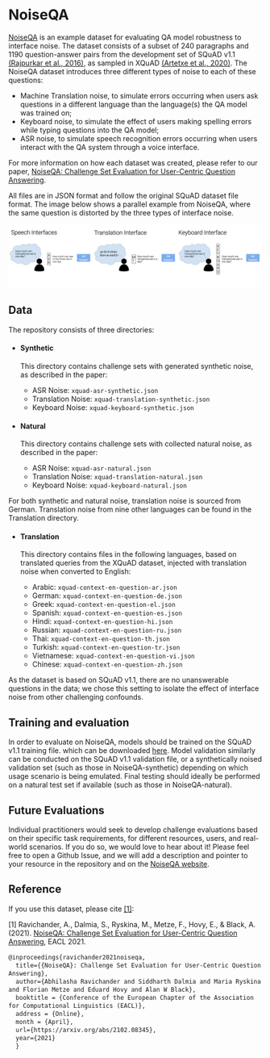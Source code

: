 # NoiseQA

[NoiseQA](https://noiseqa.github.io/) is an example dataset for evaluating QA model robustness to interface noise.
The dataset consists of a subset of 240 paragraphs and 1190 question-answer pairs from
the development set of SQuAD v1.1 [(Rajpurkar et al., 2016)](https://www.aclweb.org/anthology/D16-1264/), as sampled in XQuAD [(Artetxe et al., 2020)](https://www.aclweb.org/anthology/2020.acl-main.421/). The NoiseQA dataset introduces three different types of noise to each of these questions:
 - Machine Translation noise, to simulate errors occurring when users ask questions in a different language than the language(s) the QA model was trained on;
 - Keyboard noise, to simulate the effect of users making spelling errors while typing questions into the QA model;
 - ASR noise, to simulate speech recognition errors occurring when users interact with the QA system through a voice interface. 

For more information on how each dataset was created, please refer to our paper,
[NoiseQA: Challenge Set Evaluation for User-Centric Question Answering](https://arxiv.org/abs/2102.08345).

All files are in JSON format and follow the original SQuAD dataset file format. The image below shows a parallel example from NoiseQA, where the same question is distorted by the three types of interface noise.

![An example from NoiseQA](noiseqa_example.png)

## Data
The repository consists of three directories:
- #### Synthetic

  This directory contains challenge sets with generated synthetic noise, as described in the paper:
  - ASR Noise: `xquad-asr-synthetic.json`
  - Translation Noise: `xquad-translation-synthetic.json`
  - Keyboard Noise: `xquad-keyboard-synthetic.json`

- #### Natural

  This directory contains challenge sets with collected natural noise, as described in the paper:
  - ASR Noise: `xquad-asr-natural.json`
  - Translation Noise: `xquad-translation-natural.json`
  - Keyboard Noise: `xquad-keyboard-natural.json`


For both synthetic and natural noise, translation noise is sourced from German. Translation noise from nine other languages can be found in the Translation directory.
- #### Translation
  
  This directory contains files in the following languages, based on translated queries from the XQuAD dataset, injected with translation noise when converted to English:
  - Arabic: `xquad-context-en-question-ar.json`
  - German: `xquad-context-en-question-de.json`
  - Greek: `xquad-context-en-question-el.json`
  - Spanish: `xquad-context-en-question-es.json`
  - Hindi: `xquad-context-en-question-hi.json`
  - Russian: `xquad-context-en-question-ru.json`
  - Thai: `xquad-context-en-question-th.json`
  - Turkish: `xquad-context-en-question-tr.json`
  - Vietnamese: `xquad-context-en-question-vi.json`
  - Chinese: `xquad-context-en-question-zh.json`

As the dataset is based on SQuAD v1.1, there are no unanswerable questions in the data; we chose this
setting to isolate the effect of interface noise from other challenging confounds.

## Training and evaluation

In order to evaluate on NoiseQA, models should be trained on the SQuAD v1.1 training file. which can be
downloaded [here](https://github.com/rajpurkar/SQuAD-explorer/blob/master/dataset/train-v1.1.json). 
Model validation similarly can be conducted on the SQuAD v1.1 validation file, or a synthetically noised validation set (such as those in NoiseQA-synthetic) depending on which usage scenario is being emulated. Final testing should ideally be performed on a natural test set if available (such as those in NoiseQA-natural).


## Future Evaluations

Individual practitioners would seek to develop challenge evaluations based on their specific task requirements, for different resources, users, and real-world scenarios. If you do so, we would love to hear about it! Please feel free to open a Github Issue, and we will add a description and pointer to your resource in the repository and on the [NoiseQA website](https://noiseqa.github.io/).

## Reference

If you use this dataset, please cite [[1]](https://arxiv.org/abs/2102.08345):

[1] Ravichander, A., Dalmia, S., Ryskina, M., Metze, F., Hovy, E., & Black, A. (2021). [NoiseQA: Challenge Set Evaluation for User-Centric Question Answering](https://arxiv.org/abs/2102.08345), EACL 2021.

```
@inproceedings{ravichander2021noiseqa,
  title={{NoiseQA}: Challenge Set Evaluation for User-Centric Question Answering},
  author={Abhilasha Ravichander and Siddharth Dalmia and Maria Ryskina and Florian Metze and Eduard Hovy and Alan W Black},
  booktitle = {Conference of the European Chapter of the Association for Computational Linguistics (EACL)},
  address = {Online},
  month = {April},
  url={https://arxiv.org/abs/2102.08345},
  year={2021}
  }
```

